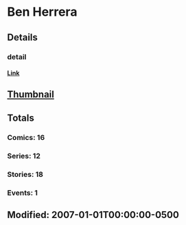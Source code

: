 # Ben  Herrera 
## Details
### detail
#### [Link](http://marvel.com/comics/creators/4027/ben_herrera?utm_campaign=apiRef&utm_source=225578a89fc76f3d20fbffda5d17a88d)
## [Thumbnail](http://i.annihil.us/u/prod/marvel/i/mg/b/40/image_not_available.jpg)
## Totals
### Comics: 16
### Series: 12
### Stories: 18
### Events: 1
## Modified: 2007-01-01T00:00:00-0500